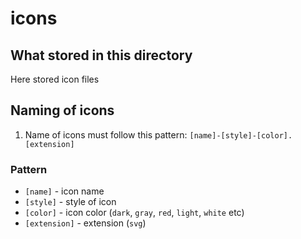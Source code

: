 # icons

## What stored in this directory

Here stored icon files

## Naming of icons

1. Name of icons must follow this pattern: `[name]-[style]-[color].[extension]`

### Pattern

- `[name]` - icon name
- `[style]` - style of icon
- `[color]` - icon color (`dark`, `gray`, `red`, `light`, `white` etc)
- `[extension]` - extension (`svg`)
